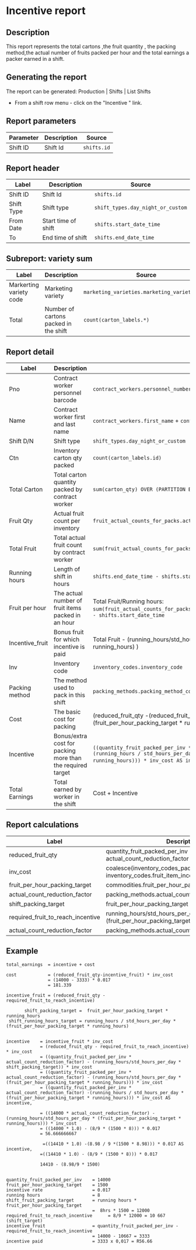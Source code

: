 # Incentive report

## Description
This report represents the total cartons ,the fruit quantity , the packing method,the actual number of fruits packed per hour
and the total  earnings a packer earned  in a shift.

## Generating the report
The report can be generated:
Production | Shifts | List Shifts

* From a shift row menu  - click on the "Incentive " link.


## Report parameters
| Parameter | Description | Source |
| ----- | ----------- | ------ |
|  Shift ID  |Shift Id | `shifts.id` |
## Report header
| Label | Description | Source |
| ----- | ----------- | ------ |
|  Shift ID  |Shift Id | `shifts.id` |
|  Shift Type | Shift type| `shift_types.day_night_or_custom` |
|  From Date |Start time of shift | `shifts.start_date_time` |
|  To |End time of shift | `shifts.end_date_time` |
## Subreport: variety sum
| Label | Description | Source |
| ----- | ----------- | ------ |
| Markerting variety code | Marketing variety | `marketing_varieties.marketing_variety_code` |
| Total  |Number of cartons packed in the shift  |`count(carton_labels.*)`  |

## Report detail
| Label           | Description                                                | Source                                                                                                                                                                              |
|-----------------|------------------------------------------------------------|-------------------------------------------------------------------------------------------------------------------------------------------------------------------------------------|
| Pno             | Contract worker personnel barcode                          | `contract_workers.personnel_number`                                                                                                                                                 |
| Name            | Contract worker first and last name                        | `contract_workers.first_name`  +  `contract_workers.last_name`                                                                                                                      |
| Shift D/N       | Shift type                                                 | `shift_types.day_night_or_custom`                                                                                                                                                   |
| Ctn             | Inventory carton qty packed                                | `count(carton_labels.id)`                                                                                                                                                           |
| Total Carton    | Total carton quantity packed by contract worker            | `sum(carton_qty) OVER (PARTITION BY contract worket)`                                                                                                                               |
| Fruit Qty       | Actual fruit count  per inventory                          | `fruit_actual_counts_for_packs.actual_count_for_pack`                                                                                                                               |
| Total Fruit     | Total actual  fruit count by contract worker               | `sum(fruit_actual_counts_for_packs.actual_count_for_pack)`                                                                                                                          |
| Running hours   | Length of shift in hours                                   | `shifts.end_date_time - shifts.start_date_time`                                                                                                                                     | 
| Fruit per hour  | The actual number of fruit items packed in an hour         | Total Fruit/Running hours: `sum(fruit_actual_counts_for_packs.actual_count_for_pack)`/`shifts.end_date_time - shifts.start_date_time`                                               |
| Incentive_fruit | Bonus fruit for which incentive is paid                    | Total Fruit - (running_hours/std_hours_per_day *(fruit_per_hour_packing_target * running_hours) )                                                                                                                                                                    |
| Inv             | Inventory code                                             | `inventory_codes.inventory_code`                                                                                                                                                    | 
| Packing method  | The method used to pack in this shift                      | `packing_methods.packing_method_code`                                                                                                                                               | 
| Cost            | The basic cost for packing                                 | (reduced_fruit_qty -(reduced_fruit_qty - (running_hours/std_hours_per_day *(fruit_per_hour_packing_target * running_hours) ))) * inv_cost                                                                                             |  
| Incentive       | Bonus/extra cost for packing more than the required target | `((quantity_fruit_packed_per_inv * actual_count_reduction_factor) -(running_hours / std_hours_per_day *(fruit_per_hour_packing_target * running_hours))) * inv_cost AS incentive,`) 
| Total Earnings  | Total earned by worker in the shift                        | Cost + Incentive                                                                                                                                                                    
                  

## Report calculations
| Label                         | Description                                                                                     |                                                                                                                   
|-------------------------------|-------------------------------------------------------------------------------------------------|
| reduced_fruit_qty             | quantity_fruit_packed_per_inv * actual_count_reduction_factor                                   |         
| inv_cost                      | coalesce(inventory_codes_packing_costs.packing_cost, inventory_codes.fruit_item_incentive_rate) |
| fruit_per_hour_packing_target | commodities.fruit_per_hour_packing_target                                                       |                                                                                                                                                                          |
| actual_count_reduction_factor | packing_methods.actual_count_reduction_factor                                                   |
| shift_packing_target          | fruit_per_hour_packing_target * running_hours                                                   
|required_fruit_to_reach_incentive | running_hours/std_hours_per_day *(fruit_per_hour_packing_target * running_hours)                                                                                                | 
| actual_count_reduction_factor | packing_methods.actual_count_reduction_factor                                                   |





## Example
```
total_earnings  = incentive + cost

cost            = (reduced_fruit_qty-incentive_fruit) * inv_cost
                = (14000 - 3333) * 0.017
                = 181.339
                
incentive_fruit = (reduced_fruit_qty - required_fruit_to_reach_incentive)

       shift_packing_target =  fruit_per_hour_packing_target * running_hours 
 shift_running_hours_target = running_hours / std_hours_per_day *(fruit_per_hour_packing_target * running_hours) 


incentive    = incentive_fruit * inv_cost
			 = (reduced_fruit_qty - required_fruit_to_reach_incentive) * inv_cost
			 = ((quantity_fruit_packed_per_inv * actual_count_reduction_factor) - (running_hours/std_hours_per_day * shift_packing_target)) * inv_cost
			 = ((quantity_fruit_packed_per_inv * actual_count_reduction_factor) - (running_hours/std_hours_per_day * (fruit_per_hour_packing_target * running_hours))) * inv_cost
			 = ((quantity_fruit_packed_per_inv * actual_count_reduction_factor) -(running_hours / std_hours_per_day *(fruit_per_hour_packing_target * running_hours))) * inv_cost AS incentive,

			 = ((14000 * actual_count_reduction_factor) - (running_hours/std_hours_per_day * (fruit_per_hour_packing_target * running_hours))) * inv_cost
			 = ((14000 * 1.0) - (8/9 * (1500 * 8))) * 0.017
			 = 56.666666667
			  
			  =((14410 * 1.0) -(8.98 / 9 *(1500 * 8.98))) * 0.017 AS incentive,
			 =((14410 * 1.0) - (8/9 * (1500 * 8))) * 0.017
			 
			 14410 - (8.98/9 * 1500)
			 

quantity_fruit_packed_per_inv    = 14000
fruit_per_hour_packing_target    = 1500
incentive rate                   = 0.017
running hours                    = 8
shift_fruit_packing_target       = running hours * fruit_per_hour_packing_target
                                 =  8hrs * 1500 = 12000
required_fruit_to_reach_incentive      = 8/9 * 12000 = 10 667 (shift_target)
incentive_fruit                  = quantity_fruit_packed_per_inv - required_fruit_to_reach_incentive 
                                 = 14000 - 10667 = 3333
incentive paid                   = 3333 x 0,017 = R56.66

```